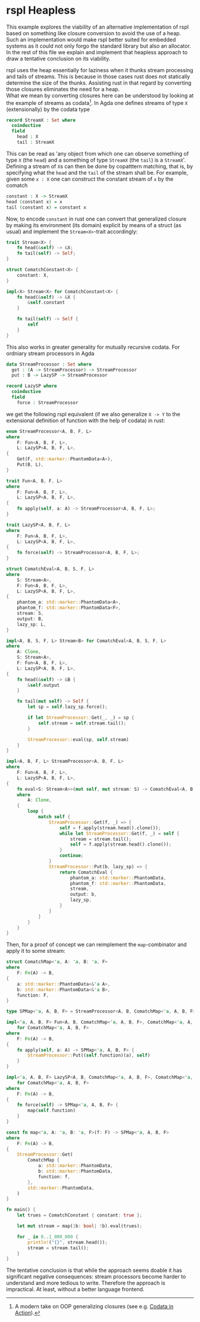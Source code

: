 # rspl Heapless

This example explores the viability of an alternative implementation of rspl based on something like closure conversion to avoid the use of a heap.
Such an implementation would make rspl better suited for embedded systems as it could not only forgo the standard library but also an allocator.
In the rest of this file we explain and implement that heapless approach to draw a tentative conclusion on its viability.

rspl uses the heap essentially for laziness when it thunks stream processing and tails of streams.
This is because in those cases rust does not statically determine the size of the thunks.
Assisting rust in that regard by converting those closures eliminates the need for a heap.\
What we mean by converting closures here can be understood by looking at the example of streams as codata[^1].
In Agda one defines streams of type `X` (extensionally) by the codata type
```agda
record StreamX : Set where
  coinductive
  field
    head : X
    tail : StreamX
```
This can be read as 'any object from which one can observe something of type `X` (the `head`) and a something of type `StreamX` (the `tail`) is a `StreamX`'.
Defining a stream of `X`s can then be done by copatttern matching, that is, by specifying what the `head` and the `tail` of the stream shall be.
For example, given some `x : X` one can construct the constant stream of `x` by the comatch
```agda
constant : X -> StreamX
head (constant x) = x
tail (constant x) = constant x
```
Now, to encode `constant` in rust one can convert that generalized closure by making its environment (its domain) explicit by means of a struct (as usual) and implement the `Stream<X>`-trait accordingly:

```rust
trait Stream<X> {
    fn head(&self) -> &X;
    fn tail(self) -> Self;
}

struct ComatchConstant<X> {
    constant: X,
}

impl<X> Stream<X> for ComatchConstant<X> {
    fn head(&self) -> &X {
        &self.constant
    }

    fn tail(self) -> Self {
        self
    }
}
```

This also works in greater generality for mutually recursive codata.
For ordniary stream processors in Agda
```agda
data StreamProcessor : Set where
  get : (A -> StreamProcessor) -> StreamProcessor
  put : B -> LazySP -> StreamProcessor

record LazySP where
  coinductive
  field
    force : StreamProcessor
```
we get the following rspl equivalent (if we also generalize `X -> Y` to the extensional definition of function with the help of codata) in rust:

```rust
enum StreamProcessor<A, B, F, L>
where
    F: Fun<A, B, F, L>,
    L: LazySP<A, B, F, L>,
{
    Get(F, std::marker::PhantomData<A>),
    Put(B, L),
}

trait Fun<A, B, F, L>
where
    F: Fun<A, B, F, L>,
    L: LazySP<A, B, F, L>,
{
    fn apply(self, a: A) -> StreamProcessor<A, B, F, L>;
}

trait LazySP<A, B, F, L>
where
    F: Fun<A, B, F, L>,
    L: LazySP<A, B, F, L>,
{
    fn force(self) -> StreamProcessor<A, B, F, L>;
}

struct ComatchEval<A, B, S, F, L>
where
    S: Stream<A>,
    F: Fun<A, B, F, L>,
    L: LazySP<A, B, F, L>,
{
    phantom_a: std::marker::PhantomData<A>,
    phantom_f: std::marker::PhantomData<F>,
    stream: S,
    output: B,
    lazy_sp: L,
}

impl<A, B, S, F, L> Stream<B> for ComatchEval<A, B, S, F, L>
where
    A: Clone,
    S: Stream<A>,
    F: Fun<A, B, F, L>,
    L: LazySP<A, B, F, L>,
{
    fn head(&self) -> &B {
        &self.output
    }

    fn tail(mut self) -> Self {
        let sp = self.lazy_sp.force();

        if let StreamProcessor::Get(_, _) = sp {
            self.stream = self.stream.tail();
        }

        StreamProcessor::eval(sp, self.stream)
    }
}

impl<A, B, F, L> StreamProcessor<A, B, F, L>
where
    F: Fun<A, B, F, L>,
    L: LazySP<A, B, F, L>,
{
    fn eval<S: Stream<A>>(mut self, mut stream: S) -> ComatchEval<A, B, S, F, L>
    where
        A: Clone,
    {
        loop {
            match self {
                StreamProcessor::Get(f, _) => {
                    self = f.apply(stream.head().clone());
                    while let StreamProcessor::Get(f, _) = self {
                        stream = stream.tail();
                        self = f.apply(stream.head().clone());
                    }
                    continue;
                }
                StreamProcessor::Put(b, lazy_sp) => {
                    return ComatchEval {
                        phantom_a: std::marker::PhantomData,
                        phantom_f: std::marker::PhantomData,
                        stream,
                        output: b,
                        lazy_sp,
                    }
                }
            }
        }
    }
}
```

Then, for a proof of concept we can reimplement the `map`-combinator and apply it to some stream:

```rust
struct ComatchMap<'a, A: 'a, B: 'a, F>
where
    F: Fn(A) -> B,
{
    a: std::marker::PhantomData<&'a A>,
    b: std::marker::PhantomData<&'a B>,
    function: F,
}

type SPMap<'a, A, B, F> = StreamProcessor<A, B, ComatchMap<'a, A, B, F>, ComatchMap<'a, A, B, F>>;

impl<'a, A, B, F> Fun<A, B, ComatchMap<'a, A, B, F>, ComatchMap<'a, A, B, F>>
    for ComatchMap<'a, A, B, F>
where
    F: Fn(A) -> B,
{
    fn apply(self, a: A) -> SPMap<'a, A, B, F> {
        StreamProcessor::Put((self.function)(a), self)
    }
}

impl<'a, A, B, F> LazySP<A, B, ComatchMap<'a, A, B, F>, ComatchMap<'a, A, B, F>>
    for ComatchMap<'a, A, B, F>
where
    F: Fn(A) -> B,
{
    fn force(self) -> SPMap<'a, A, B, F> {
        map(self.function)
    }
}

const fn map<'a, A: 'a, B: 'a, F>(f: F) -> SPMap<'a, A, B, F>
where
    F: Fn(A) -> B,
{
    StreamProcessor::Get(
        ComatchMap {
            a: std::marker::PhantomData,
            b: std::marker::PhantomData,
            function: f,
        },
        std::marker::PhantomData,
    )
}

fn main() {
    let trues = ComatchConstant { constant: true };

    let mut stream = map(|b: bool| !b).eval(trues);

    for _ in 0..1_000_000 {
        println!("{}", stream.head());
        stream = stream.tail();
    }
}
```

The tentative conclusion is that while the approach seems doable it has significant negative consequences: stream processors become harder to understand and more tedious to write.
Therefore the approach is impractical.
At least, without a better language frontend.

[^1]: A modern take on OOP generalizing closures (see e.g. [Codata in Action](https://www.microsoft.com/en-us/research/uploads/prod/2020/01/CoDataInAction.pdf)).
